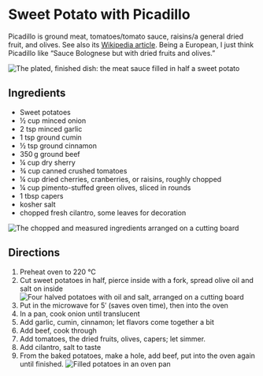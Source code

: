# Sweet Potato with Picadillo

Picadillo is ground meat, tomatoes/tomato sauce, raisins/a general dried fruit, and olives. See also its [Wikipedia article](https://en.wikipedia.org/wiki/Picadillo).
Being a European, I just think Picadillo like “Sauce Bolognese but with dried fruits and olives.”

![The plated, finished dish: the meat sauce filled in half a sweet potato](./photos/sweet-potato-w-picadillo-plated.webp)

## Ingredients

* Sweet potatoes
* ½ cup minced onion
* 2 tsp minced garlic
* 1 tsp ground cumin
* ½ tsp ground cinnamon
* 350&#x202F;g ground beef
* ¼ cup dry sherry
* ¾ cup canned crushed tomatoes
* ¼ cup dried cherries, cranberries, or raisins, roughly chopped
* ¼ cup pimento-stuffed green olives, sliced in rounds
* 1 tbsp capers
* kosher salt
* chopped fresh cilantro, some leaves for decoration

![The chopped and measured ingredients arranged on a cutting board](./photos/sweet-potato-w-picadillo-prepped-ingredients.webp)

## Directions

1. Preheat oven to 220 °C
2. Cut sweet potatoes in half, pierce inside with a fork, spread olive oil and salt on inside
   ![Four halved potatoes with oil and salt, arranged on a cutting board](./photos/sweet-potato-w-picadillo-potatoes.webp)
3. Put in the microwave for 5′ (saves oven time), then into the oven
4. In a pan, cook onion until translucent
5. Add garlic, cumin, cinnamon; let flavors come together a bit
6. Add beef, cook through
7. Add tomatoes, the dried fruits, olives, capers; let simmer.
8. Add cilantro, salt to taste
9. From the baked potatoes, make a hole, add beef, put into the oven again until finished.
   ![Filled potatoes in an oven pan](./photos/sweet-potato-w-picadillo-baked.webp)
